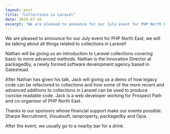 ```yaml
---
layout: post
title: "Collections in Laravel"
date: 2019-07-16
excerpt: "We are pleased to announce for our July event for PHP North East, we will be talking about all things related to collections in Laravel!"
---
```

We are pleased to announce for our July event for PHP North East, we will be talking about all things related to collections in Laravel!

Nathan will be giving us an introduction to Laravel collections covering basic to more advanced methods. Nathan is the Innovation Director at packagedby, a newly formed software development agency based in Gateshead.

After Nathan has given his talk, Jack will giving us a demo of how legacy code can be refactored to collections and how some of the more recent and advanced additions to collections in Laravel can be used to produce concise readable code. Jack is a web developer working for Prospect Path and co-organiser of PHP North East.

Thanks to our sponsors whose financial support make our events possible: Sharpe Recruitment, Visualsoft, iamproperty, packagedby and Opia.

After the event, we usually go to a nearby bar for a drink.